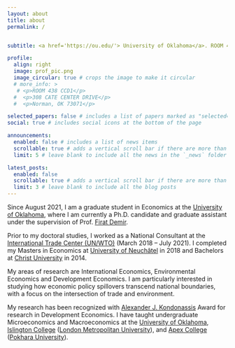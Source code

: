 ```yaml
---
layout: about
title: about
permalink: /


subtitle: <a href='https://ou.edu/'> University of Oklahoma</a>. ROOM 438 CCD1, 308 CATE CENTER DRIVE, Norman, OK 73071 U.S.A.

profile:
  align: right
  image: prof_pic.png
  image_circular: true # crops the image to make it circular
  # more_info: >
   # <p>ROOM 438 CCD1</p>
  #  <p>308 CATE CENTER DRIVE</p>
  #  <p>Norman, OK 73071</p>

selected_papers: false # includes a list of papers marked as "selected={true}"
social: true # includes social icons at the bottom of the page

announcements:
  enabled: false # includes a list of news items
  scrollable: true # adds a vertical scroll bar if there are more than 3 news items
  limit: 5 # leave blank to include all the news in the `_news` folder

latest_posts:
  enabled: false
  scrollable: true # adds a vertical scroll bar if there are more than 3 new posts items
  limit: 3 # leave blank to include all the blog posts
---
```

Since August 2021, I am a graduate student in Economics at the [University of Oklahoma](https://ou.edu/), where I am currently a Ph.D. candidate and graduate assistant under the supervision of Prof. [Firat Demir](https://firatdemir.oucreate.com/).

Prior to my doctoral studies, I worked as a National Consultant at the [International Trade Center (UN/WTO)](https://www.intracen.org/) (March 2018 – July 2021). I completed my Masters in Economics at [University of Neuchâtel](https://www.unine.ch/) in 2018 and Bachelors at [Christ University](https://www.christuniversity.in/) in 2014.

My areas of research are International Economics, Environmental Economics and Development Economics. I am particularly interested in studying how economic policy spillovers transcend national boundaries,  with a focus on the intersection of trade and environment.

My research has been recognized with [Alexander J. Kondonassis](https://www.ohehs.org/hof/alexanderkondonassis.html) Award for research in Development Economics. I have taught undergraduate Microeconomics and Macroeconomics at the [University of Oklahoma](https://ou.edu/), [Islington College](https://islington.edu.np/) ([London Metropolitan University](https://www.londonmet.ac.uk/)), and [Apex College](https://apexcollege.edu.np/) ([Pokhara University](https://pu.edu.np/)).
